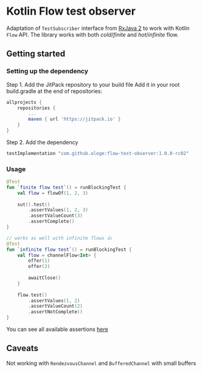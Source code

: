 # Kotlin Flow test observer

Adaptation of `TestSubscriber` interface from [RxJava 2](https://github.com/ReactiveX/RxJava) 
to work with Kotlin `Flow` API. The library works with both *cold*/*finite* and 
*hot*/*infinite* flow.

## Getting started

### Setting up the dependency
Step 1. Add the JitPack repository to your build file
Add it in your root build.gradle at the end of repositories:
```groovy
allprojects {
    repositories {
        ...
        maven { url 'https://jitpack.io' }
    }
}
```
Step 2. Add the dependency

```groovy
testImplementation "com.github.ologe:flow-test-observer:1.0.0-rc02"
```

### Usage

```kotlin
@Test
fun `finite flow test`() = runBlockingTest {
    val flow = flowOf(1, 2, 3)   
      
    sut().test()
        .assertValues(1, 2, 3)
        .assertValueCount(3)
        .assertComplete()
}

// works as well with infinite flows 👍
@Test
fun `infinite flow test`() = runBlockingTest {
    val flow = channelFlow<Int> {
        offer(1)
        offer(2)
        
        awaitClose()
    }
    
    flow.test()
        .assertValues(1, 2)
        .assertValueCount(2)
        .assertNotComplete()
}
```



You can see all available assertions [here](https://github.com/ologe/flow-test-observer/blob/master/lib/src/main/java/dev/olog/flow/test/observer/FlowTestObserver.kt)

## Caveats

Not working with `RendezvousChannel` and `BufferedChannel` with small buffers